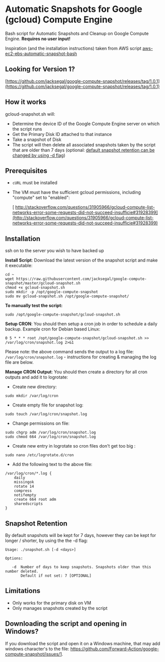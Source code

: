 # Automatic Snapshots for Google (gcloud) Compute Engine

Bash script for Automatic Snapshots and Cleanup on Google Compute Engine. **Requires no user input!**

Inspiration (and the installation instructions) taken from AWS script [aws-ec2-ebs-automatic-snapshot-bash](https://github.com/CaseyLabs/aws-ec2-ebs-automatic-snapshot-bash)

## Looking for Version 1?
[https://github.com/jacksegal/google-compute-snapshot/releases/tag/1.0.1](https://github.com/jacksegal/google-compute-snapshot/releases/tag/1.0.1)

## How it works
gcloud-snapshot.sh will:

- Determine the device ID of the Google Compute Engine server on which the script runs
- Get the Primary Disk ID attached to that instance
- Take a snapshot of Disk
- The script will then delete all associated snapshots taken by the script that are older than 7 days (optional: [default snapshot retention can be changed by using -d flag](#snapshot-retention))


## Prerequisites
* `cURL` must be installed
* The VM must have the sufficient gcloud permissions, including "compute" set to "enabled":

	[	http://stackoverflow.com/questions/31905966/gcloud-compute-list-networks-error-some-requests-did-not-succeed-insufficie#31928399](http://stackoverflow.com/questions/31905966/gcloud-compute-list-networks-error-some-requests-did-not-succeed-insufficie#31928399)


## Installation

ssh on to the server you wish to have backed up

**Install Script**: Download the latest version of the snapshot script and make it executable:
```
cd ~
wget https://raw.githubusercontent.com/jacksegal/google-compute-snapshot/master/gcloud-snapshot.sh
chmod +x gcloud-snapshot.sh
sudo mkdir -p /opt/google-compute-snapshot
sudo mv gcloud-snapshot.sh /opt/google-compute-snapshot/
```

**To manually test the script:**
```
sudo /opt/google-compute-snapshot/gcloud-snapshot.sh
```

**Setup CRON**: You should then setup a cron job in order to schedule a daily backup. Example cron for Debian based Linux:
```
0 5 * * * root /opt/google-compute-snapshot/gcloud-snapshot.sh >> /var/log/cron/snapshot.log 2>&1
```

Please note: the above command sends the output to a log file: `/var/log/cron/snapshot.log` - instructions for creating & managing the log file are below.

**Manage CRON Output**: You should then create a directory for all cron outputs and add it to logrotate:

- Create new directory:
``` 
sudo mkdir /var/log/cron 
```
- Create empty file for snapshot log:
```
sudo touch /var/log/cron/snapshot.log
```
- Change permissions on file:
```
sudo chgrp adm /var/log/cron/snapshot.log
sudo chmod 664 /var/log/cron/snapshot.log
```
- Create new entry in logrotate so cron files don't get too big :
```
sudo nano /etc/logrotate.d/cron
```
- Add the following text to the above file:
```
/var/log/cron/*.log {
    daily
    missingok
    rotate 14
    compress
    notifempty
    create 664 root adm
    sharedscripts
}
```

## Snapshot Retention
By default snapshots will be kept for 7 days, however they can be kept for longer / shorter, by using the the -d flag:

    Usage: ./snapshot.sh [-d <days>]
    
    Options:
    
       -d  Number of days to keep snapshots. Snapshots older than this number deleted.
           Default if not set: 7 [OPTIONAL]

## Limitations
* Only works for the primary disk on VM
* Only manages snapshots created by the script


## Downloading the script and opening in Windows?

If you download the script and open it on a Windows machine, that may add windows character's to the file: https://github.com/Forward-Action/google-compute-snapshot/issues/1.
